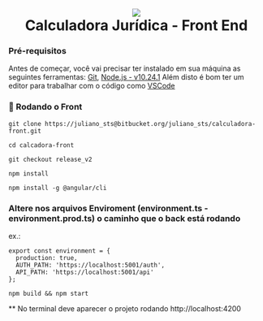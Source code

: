 <h1 align="center">
   <img src="http://img.shields.io/static/v1?label=STATUS&message=CONCLUIDO&color=GREEN&style=for-the-badge"/> </br>
Calculadora Jurídica - Front End
</h1>


### Pré-requisitos

Antes de começar, você vai precisar ter instalado em sua máquina as seguintes ferramentas:
[Git](https://git-scm.com/), [Node.js - v10.24.1](https://nodejs.org/en/)
Além disto é bom ter um editor para trabalhar com o código como [VSCode](https://code.visualstudio.com/)


### 🎲 Rodando o Front


```
git clone https://juliano_sts@bitbucket.org/juliano_sts/calculadora-front.git
```
```
cd calcadora-front
```

```
git checkout release_v2
```

```
npm install
```

```
npm install -g @angular/cli

```

### Altere nos arquivos Enviroment (environment.ts - environment.prod.ts) o caminho que o back está rodando
ex.: 

```
export const environment = {
  production: true,
  AUTH_PATH: 'https://localhost:5001/auth',
  API_PATH: 'https://localhost:5001/api'
};
```

```
npm build && npm start

```

** No terminal deve aparecer o projeto rodando http://localhost:4200 
